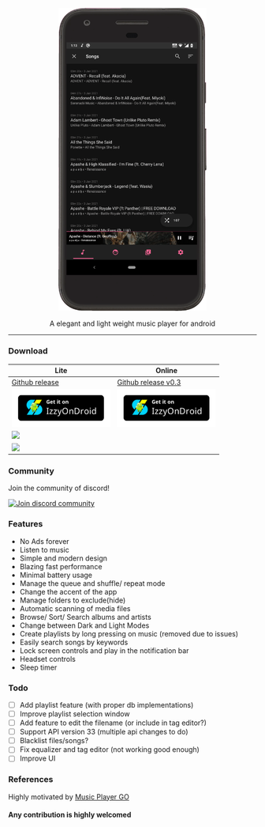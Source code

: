 <p align="center">
  <img width="300" src="https://github.com/AP-Atul/music_player_lite/blob/main/assets/music_player_lite.gif" alt="app gif">
</p>

<p align="center">
  A elegant and light weight music player for android <br>
</p>

---

### Download

| Lite                                                                                                                                                                                               | Online                                                                                                                                                                                   |
|----------------------------------------------------------------------------------------------------------------------------------------------------------------------------------------------------| ---------------------------------------------------------------------------------------------------------------------------------------------------------------------------------------- |
| [Github release](https://github.com/AP-Atul/music_player_lite/releases/latest)                                                                                                                     | [Github release v0.3](https://github.com/AP-Atul/music_player_lite/releases/download/v0.3/mplite_online.apk)                                                                             |
| <a href="https://apt.izzysoft.de/fdroid/index/apk/com.atul.musicplayer"><img src="https://github.com/AP-Atul/music_player_lite/raw/main/assets/IzzyOnDroid.png" width="200px"></a>                 | <a href="https://apt.izzysoft.de/fdroid/index/apk/com.atul.musicplayeronline"><img src="https://github.com/AP-Atul/music_player_lite/raw/main/assets/IzzyOnDroid.png" width="200px"></a> |
 <a href="https://f-droid.org/packages/com.atul.musicplayer/"><img src="https://fdroid.gitlab.io/artwork/badge/get-it-on.png" width="200px"></a>                                                    |
| <a href="https://play.google.com/store/apps/details?id=com.atul.musicplayer"><img src="https://play.google.com/intl/en_us/badges/static/images/badges/en_badge_web_generic.png" width="200px"></a> |                                                                                                                                                                                          |

### Community
Join the community of discord!

<a href="https://discord.gg/6CQ6u64dca">
  <img src="https://img.shields.io/badge/Discord-5663ed?style=for-the-badge&logo=discord&logoColor=white" alt="Join discord community" width="150px"  />
</a>

### Features

- No Ads forever
- Listen to music
- Simple and modern design
- Blazing fast performance 
- Minimal battery usage
- Manage the queue and shuffle/ repeat mode
- Change the accent of the app
- Manage folders to exclude(hide)
- Automatic scanning of media files
- Browse/ Sort/ Search albums and artists
- Change between Dark and Light Modes
- Create playlists by long pressing on music (removed due to issues)
- Easily search songs by keywords
- Lock screen controls and play in the notification bar
- Headset controls
- Sleep timer

### Todo

- [ ] Add playlist feature (with proper db implementations)
- [ ] Improve playlist selection window
- [ ] Add feature to edit the filename (or include in tag editor?)
- [ ] Support API version 33 (multiple api changes to do)
- [ ] Blacklist files/songs?
- [ ] Fix equalizer and tag editor (not working good enough)
- [ ] Improve UI

### References

Highly motivated by [Music Player GO](https://github.com/enricocid/Music-Player-GO)

#### Any contribution is highly welcomed
